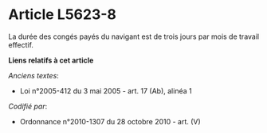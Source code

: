 # Article L5623-8

La durée des congés payés du navigant est de trois jours par mois de travail effectif.

**Liens relatifs à cet article**

_Anciens textes_:

  - Loi n°2005-412 du 3 mai 2005 - art. 17 (Ab), alinéa 1

_Codifié par_:

  - Ordonnance n°2010-1307 du 28 octobre 2010 - art. (V)

